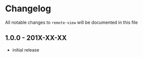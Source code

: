 # Changelog

All notable changes to `remote-view` will be documented in this file

## 1.0.0 - 201X-XX-XX

- initial release
